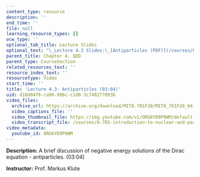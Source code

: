 ```yaml
---
content_type: resource
description: ''
end_time: ''
file: null
learning_resource_types: []
ocw_type: ''
optional_tab_title: Lecture Slides
optional_text: "\_Lecture 4.3 Slides:\_[Antiparticles (PDF)](/courses/8-701-introduction-to-nuclear-and-particle-physics-fall-2020/resources/mit8_701f20_lec4-3)"
parent_title: Chapter 4. QED
parent_type: CourseSection
related_resources_text: ''
resource_index_text: ''
resourcetype: Video
start_time: ''
title: 'Lecture 4.3: Antiparticles (03:04)'
uid: d10d04f6-ca96-986c-c1d0-3c7482770936
video_files:
  archive_url: https://archive.org/download/MIT8.701F20/MIT8_701F20_04-03_Antiparticles_300k.mp4
  video_captions_file: ''
  video_thumbnail_file: https://img.youtube.com/vi/ORG6YD9P8WM/default.jpg
  video_transcript_file: /courses/8-701-introduction-to-nuclear-and-particle-physics-fall-2020/aab5954e3d20f108718249d6b501bf94_ORG6YD9P8WM.pdf
video_metadata:
  youtube_id: ORG6YD9P8WM
---
```


**Description:** A brief discussion of negative energy solutions of the Dirac equation - antiparticles. (03:04)

**Instructor:** Prof. Markus Klute